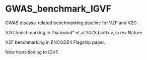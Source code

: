 # GWAS_benchmark_IGVF
GWAS disease-related benchmarking pipeline for V2F and V2G .

V2G benchmarking in Gschwind* et al 2023 bioRxiv, in rev Nature

V2F benchmarking in ENCODE4 Flagship paper.

Now transitioning to IGVF. 

